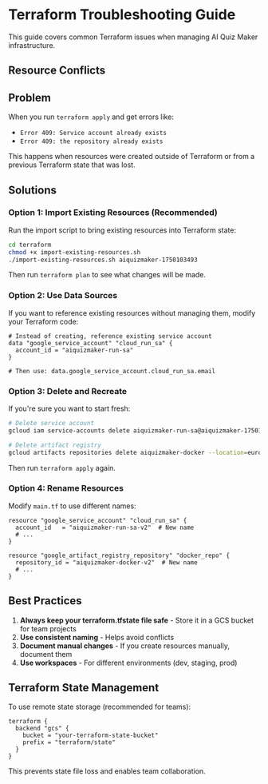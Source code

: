 # Terraform Troubleshooting Guide

This guide covers common Terraform issues when managing AI Quiz Maker infrastructure.

## Resource Conflicts

## Problem
When you run `terraform apply` and get errors like:
- `Error 409: Service account already exists`
- `Error 409: the repository already exists`

This happens when resources were created outside of Terraform or from a previous Terraform state that was lost.

## Solutions

### Option 1: Import Existing Resources (Recommended)

Run the import script to bring existing resources into Terraform state:

```bash
cd terraform
chmod +x import-existing-resources.sh
./import-existing-resources.sh aiquizmaker-1750103493
```

Then run `terraform plan` to see what changes will be made.

### Option 2: Use Data Sources

If you want to reference existing resources without managing them, modify your Terraform code:

```hcl
# Instead of creating, reference existing service account
data "google_service_account" "cloud_run_sa" {
  account_id = "aiquizmaker-run-sa"
}

# Then use: data.google_service_account.cloud_run_sa.email
```

### Option 3: Delete and Recreate

If you're sure you want to start fresh:

```bash
# Delete service account
gcloud iam service-accounts delete aiquizmaker-run-sa@aiquizmaker-1750103493.iam.gserviceaccount.com

# Delete artifact registry
gcloud artifacts repositories delete aiquizmaker-docker --location=europe-west4
```

Then run `terraform apply` again.

### Option 4: Rename Resources

Modify `main.tf` to use different names:

```hcl
resource "google_service_account" "cloud_run_sa" {
  account_id   = "aiquizmaker-run-sa-v2"  # New name
  # ...
}

resource "google_artifact_registry_repository" "docker_repo" {
  repository_id = "aiquizmaker-docker-v2"  # New name
  # ...
}
```

## Best Practices

1. **Always keep your terraform.tfstate file safe** - Store it in a GCS bucket for team projects
2. **Use consistent naming** - Helps avoid conflicts
3. **Document manual changes** - If you create resources manually, document them
4. **Use workspaces** - For different environments (dev, staging, prod)

## Terraform State Management

To use remote state storage (recommended for teams):

```hcl
terraform {
  backend "gcs" {
    bucket = "your-terraform-state-bucket"
    prefix = "terraform/state"
  }
}
```

This prevents state file loss and enables team collaboration. 